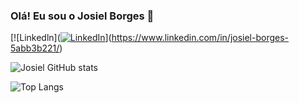 ### Olá! Eu sou o Josiel Borges 👋

[![Linkedln]([![LinkedIn](https://img.shields.io/badge/Linkedin-%230077B5.svg?logo=linkedin&logoColor=white)](#)](https://www.linkedin.com/in/josiel-borges-5abb3b221/)

![Josiel GitHub stats](https://github-readme-stats.vercel.app/api?username=josielborges3&show_icons=true)

![Top Langs](https://github-readme-stats.vercel.app/api/top-langs/?username=anuraghazra&hide_progress=true)
<!--
**Josielborges3/josielborges3** is a ✨ _special_ ✨ repository because its `README.md` (this file) appears on your GitHub profile.

Here are some ideas to get you started:

- 🔭 I’m currently working on ...
- 🌱 I’m currently learning ...
- 👯 I’m looking to collaborate on ...
- 🤔 I’m looking for help with ...
- 💬 Ask me about ...
- 📫 How to reach me: ...
- 😄 Pronouns: ...
- ⚡ Fun fact: ...
-->
